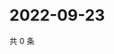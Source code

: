 # 2022-09-23

共 0 条

<!-- BEGIN WEIBO -->
<!-- 最后更新时间 Fri Sep 23 2022 05:17:11 GMT+0800 (China Standard Time) -->

<!-- END WEIBO -->
